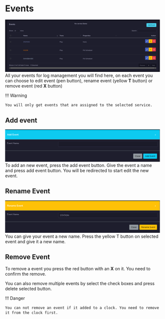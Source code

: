 # Events
![Screenshot](img/events.png)
All your events for log management you will find here, on each event you can choose to edit event (pen button), rename event (yellow **T** button) or remove event (red **X** button)

!!! Warning

    You will only get events that are assigned to the selected service.

## Add event
![Screenshot](img/addevent.png)
To add an new event, press the add event button. Give the event a name and press add event button. You will be redirected to start edit the new event.

## Rename Event
![Screenshot](img/renameevent.png)
You can give your event a new name. Press the yellow T button on selected event and give it a new name.

## Remove Event
To remove a event you press the red button with an **X** on it. You need to confirm the remove.

You can also remove multiple events by select the check boxes and press delete selected button.

!!! Danger

    You can not remove an event if it added to a clock. You need to remove it from the clock first.